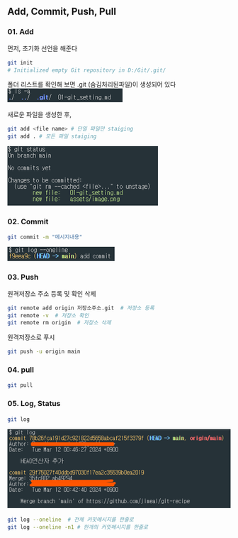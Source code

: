 ## Add, Commit, Push, Pull
### 01. Add
먼저, 초기화 선언을 해준다
```bash
git init
# Initialized empty Git repository in D:/Git/.git/
```
폴더 리스트를 확인해 보면 .git (숨김처리된파일)이 생성되어 있다   
![alt text](assets/image.png)

새로운 파일을 생성한 후,
```bash
git add <file name> # 단일 파일만 staiging
git add . # 모든 파일 staiging
```
![alt text](assets/image-status.png)

### 02. Commit
```bash
git commit -m "메시지내용"
```
![alt text](assets/image-log.png)

### 03. Push
원격저장소 주소 등록 및 확인 삭제
```bash
git remote add origin 저장소주소.git  # 저장소 등록
git remote -v  # 저장소 확인
git remote rm origin  # 저장소 삭제
```
원격저장소로 푸시
```bash
git push -u origin main  
```

### 04. pull
```bash
git pull
```
### 05. Log, Status
```bash
git log
```
![alt text](assets/image-log2.png)   
```bash
git log --oneline  # 전체 커밋메시지를 한줄로
git log --oneline -n1 # 한개의 커밋메시지를 한줄로 
```